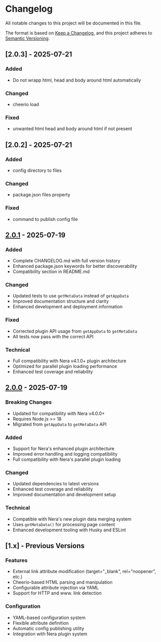 # Changelog

All notable changes to this project will be documented in this file.

The format is based on [Keep a Changelog](https://keepachangelog.com/en/1.0.0/),
and this project adheres to [Semantic Versioning](https://semver.org/spec/v2.0.0.html).

## [2.0.3] - 2025-07-21

### Added

-   Do not wrapp html, head and body around html automatically

### Changed

-   cheerio load

### Fixed

-   unwanted html head and body around html if not present

## [2.0.2] - 2025-07-21

### Added

-   config directory to files

### Changed

-   package.json files property

### Fixed

-   command to publish config file

## [2.0.1] - 2025-07-19

### Added

-   Complete CHANGELOG.md with full version history
-   Enhanced package.json keywords for better discoverability
-   Compatibility section in README.md

### Changed

-   Updated tests to use `getMetaData` instead of `getAppData`
-   Improved documentation structure and clarity
-   Enhanced development and deployment information

### Fixed

-   Corrected plugin API usage from `getAppData` to `getMetaData`
-   All tests now pass with the correct API

### Technical

-   Full compatibility with Nera v4.1.0+ plugin architecture
-   Optimized for parallel plugin loading performance
-   Enhanced test coverage and reliability

## [2.0.0] - 2025-07-19

### Breaking Changes

-   Updated for compatibility with Nera v4.0.0+
-   Requires Node.js >= 18
-   Migrated from `getAppData` to `getMetaData` API

### Added

-   Support for Nera's enhanced plugin architecture
-   Improved error handling and logging compatibility
-   Full compatibility with Nera's parallel plugin loading

### Changed

-   Updated dependencies to latest versions
-   Enhanced test coverage and reliability
-   Improved documentation and development setup

### Technical

-   Compatible with Nera's new plugin data merging system
-   Uses `getMetaData()` for processing page content
-   Enhanced development tooling with Husky and ESLint

## [1.x] - Previous Versions

### Features

-   External link attribute modification (target="\_blank", rel="noopener", etc.)
-   Cheerio-based HTML parsing and manipulation
-   Configurable attribute injection via YAML
-   Support for HTTP and www. link detection

### Configuration

-   YAML-based configuration system
-   Flexible attribute definition
-   Automatic config publishing utility
-   Integration with Nera plugin system

[2.0.1]: https://github.com/seebaermichi/nera-plugin-link-attributes/compare/v2.0.0...v2.0.1
[2.0.0]: https://github.com/seebaermichi/nera-plugin-link-attributes/compare/v1.0.0...v2.0.0
